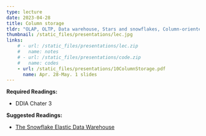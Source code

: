 ```yaml
---
type: lecture
date: 2023-04-28
title: Column storage
tldr: "OLAP, OLTP, Data warehouse, Stars and snowflakes, Column-oriented storage, Materialized views"
thumbnail: /static_files/presentations/lec.jpg
links: 
    # - url: /static_files/presentations/lec.zip
    #   name: notes
    # - url: /static_files/presentations/code.zip
    #   name: codes
    - url: /static_files/presentations/10ColumnStorage.pdf
      name: Apr. 28-May. 1 slides
---
```

<!-- **Suggested Readings:**
- [Readings 1](http://example.com)
- [Readings 2](http://example.com) -->
 <!-- (MapReduce, SPARQL) -->


**Required Readings:**
- DDIA Chater 3

**Suggested Readings:**
- [The Snowflake Elastic Data Warehouse](https://dl.acm.org/doi/pdf/10.1145/2882903.2903741)